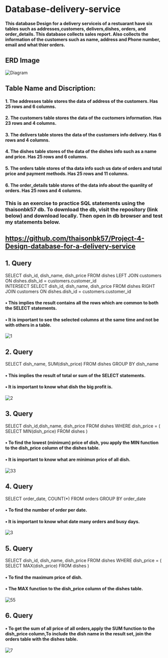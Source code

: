 # Database-delivery-service

#### This database Design for a delivery serviceis of a restuarant have six tables such as addresses,customers, delivers,dishes, orders, and order_details. This database collects sales report. Also collects the information of the customers such as name, address and Phone number, email and what thier orders.

## ERD Image
![Diagram](https://user-images.githubusercontent.com/72851503/102731216-39346580-4372-11eb-9c51-bfe759d083d4.png)



## Table Name and Discription:
#### 1.	The addresses table stores the data of address of the customers. Has 25 rows and 6 columns.
#### 2.	The customers table stores the data of the cuctomers information. Has 23 rows and 4 columns.
#### 3.	The delivers table stores the data of the customers info delivery.  Has 6 rows and 4 columns.
#### 4. The dishes table stores of the data of the dishes info such as a name and price. Has 25 rows and 6 columns.
#### 5. The orders table stores of tha data info such us date of orders and total price and payment methods. Has 25 rows and 11 columns.
#### 6. The order_details table stores of the data info about the quanlity of orders. Has 25 rows and 4 columns.

### This is an exercise to practice SQL statements using the thaisonbk57 db. To download the db, visit the repository (link below) and download locally. Then open in db browser and test my statements below.

## https://github.com/thaisonbk57/Project-4-Design-database-for-a-delivery-service

## 1. Query
SELECT dish_id, dish_name, dish_price 
FROM dishes
LEFT JOIN customers ON dishes.dish_id = customers.customer_id  
INTERSECT 
SELECT dish_id, dish_name, dish_price 
FROM dishes
RIGHT JOIN customers ON dishes.dish_id = customers.customer_id 
 #### • This implies the result contains all the rows which are common to both the SELECT statements. 
 #### • It is important to see the selected columns at the same time and not be with others in a table. 
![1](https://user-images.githubusercontent.com/72851503/102737394-422d3300-4382-11eb-9e39-f12e046b2aa8.jpg)

## 2. Query
SELECT dish_name, 
SUM(dish_price) 
FROM dishes
GROUP BY dish_name 
#### • This implies the result of total or sum of the SELECT statements.
#### • It is important to know what dish the big profit is.
![2](https://user-images.githubusercontent.com/72851503/102738848-4c513080-4386-11eb-8733-d11352ab1f6b.jpg)

## 3. Query
SELECT dish_id,dish_name, dish_price FROM dishes
WHERE dish_price = ( SELECT MIN(dish_price) FROM dishes )
#### • To find the lowest (minimum) price of dish, you apply the MIN function to the dish_price column of the dishes table.
#### • It is important to know what are minimun price of all dish.
![33](https://user-images.githubusercontent.com/72851503/103166430-ee788900-485c-11eb-9e00-f0e822d70d37.jpg)

## 4. Query
SELECT order_date,
COUNT(*) 
FROM orders GROUP BY order_date
#### • To find the number of order per date.
#### • It is important to know what date many orders and busy days.

![3](https://user-images.githubusercontent.com/72851503/103144227-ce639f80-4760-11eb-914f-a0c3e4f4c406.jpg)
## 5. Query
SELECT dish_id, dish_name, dish_price FROM dishes
WHERE dish_price = ( SELECT MAX(dish_price) FROM dishes )

#### • To find the maximum price of dish.
#### • The MAX function to the dish_price column of the dishes table.
![55](https://user-images.githubusercontent.com/72851503/103166394-7a3de580-485c-11eb-9d97-cb921ef03406.jpg)

## 6. Query
#### • To get the sum of all price of all orders,apply the SUM function to the dish_price column,To include the dish name in the result set, join the orders table with the dishes table.
![7](https://user-images.githubusercontent.com/72851503/103165431-cbe17280-4852-11eb-90cd-9ce62d6b0d32.jpg)










